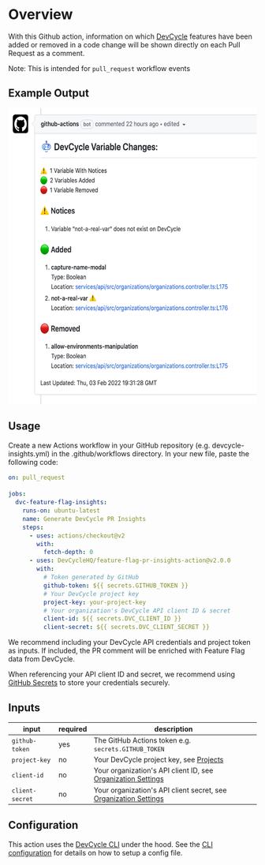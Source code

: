 # Overview
With this Github action, information on which [DevCycle](https://devcycle.com/) features have been added or removed in a code change will be shown directly on each Pull Request as a comment.

Note: This is intended for `pull_request` workflow events

## Example Output

<img src="./example_ouput.png" alt="Example Output" height="600px" />

## Usage
Create a new Actions workflow in your GitHub repository (e.g. devcycle-insights.yml) in the .github/workflows directory. In your new file, paste the following code:

```yaml
on: pull_request

jobs:
  dvc-feature-flag-insights:
    runs-on: ubuntu-latest
    name: Generate DevCycle PR Insights
    steps:
      - uses: actions/checkout@v2
        with:
          fetch-depth: 0
      - uses: DevCycleHQ/feature-flag-pr-insights-action@v2.0.0
        with:
          # Token generated by GitHub
          github-token: ${{ secrets.GITHUB_TOKEN }}
          # Your DevCycle project key
          project-key: your-project-key
          # Your organization's DevCycle API client ID & secret
          client-id: ${{ secrets.DVC_CLIENT_ID }}
          client-secret: ${{ secrets.DVC_CLIENT_SECRET }}

```

We recommend including your DevCycle API credentials and project token as inputs.
If included, the PR comment will be enriched with Feature Flag data from DevCycle.

When referencing your API client ID and secret, we recommend using [GitHub Secrets](https://docs.github.com/en/actions/security-guides/encrypted-secrets#creating-encrypted-secrets-for-a-repository) to store your credentials securely.

## Inputs

| input | required | description |
| ----- | -------- | ----------- |
| `github-token` | yes | The GitHub Actions token e.g. `secrets.GITHUB_TOKEN` |
| `project-key` | no | Your DevCycle project key, see [Projects](https://app.devcycle.com/settings/projects) |
| `client-id` | no | Your organization's API client ID, see [Organization Settings](https://app.devcycle.com/settings) |
| `client-secret` | no | Your organization's API client secret, see [Organization Settings](https://app.devcycle.com/settings) |

## Configuration
This action uses the [DevCycle CLI](https://github.com/DevCycleHQ/cli) under the hood.
See the [CLI configuration](https://github.com/DevCycleHQ/cli#configuration) for details on how to setup a config file.
